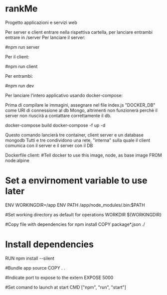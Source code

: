 # rankMe

Progetto applicazioni e servizi web

Per server e client entrare nella rispettiva cartella, per lanciare entrambi entrare in /server
Per lanciare il server:

#npm run server

Per il client:

#npm run client

Per entrambi:

#npm run dev

Per lanciare l'intero applicativo usando docker-compose:

Prima di compilare le immagini, assegnare nel file index.js "DOCKER_DB" come URI di connessione al db Mongo, altrimenti 
non funzionerà perchè il server non riuscirà a contattare correttamente il db.

docker-compose build
docker-compose -f  up -d

Questo comando lancierà tre container, client server e un database mongodb
Tutti e tre condividono una rete, "interna" sulla quale il client comunica con il server
e il server con il DB

Dockerfile client:
#Tell docker to use this image, node, as base image
FROM node:alpine

# Set a envirnoment variable to use later
ENV WORKINGDIR=/app
ENV PATH /app/node_modules/.bin:$PATH

#Set working directory as default for operations
WORKDIR ${WORKINGDIR}

#Copy file with dependencies for npm install
COPY package*.json ./

# Install dependencies
RUN	npm install --silent

#Bundle app source
COPY . .

#Indicate port to expose to the extern
EXPOSE 5000

#Set comand to launch at start
CMD ["npm", "run", "start"]
